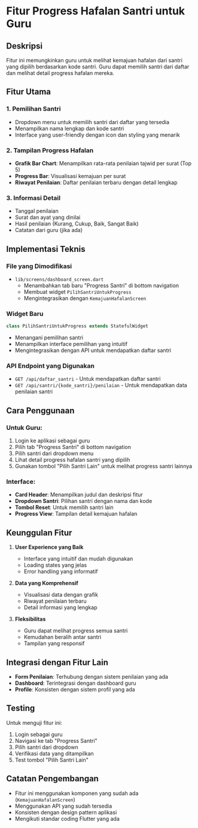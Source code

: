 # Fitur Progress Hafalan Santri untuk Guru

## Deskripsi
Fitur ini memungkinkan guru untuk melihat kemajuan hafalan dari santri yang dipilih berdasarkan kode santri. Guru dapat memilih santri dari daftar dan melihat detail progress hafalan mereka.

## Fitur Utama

### 1. Pemilihan Santri
- Dropdown menu untuk memilih santri dari daftar yang tersedia
- Menampilkan nama lengkap dan kode santri
- Interface yang user-friendly dengan icon dan styling yang menarik

### 2. Tampilan Progress Hafalan
- **Grafik Bar Chart**: Menampilkan rata-rata penilaian tajwid per surat (Top 5)
- **Progress Bar**: Visualisasi kemajuan per surat
- **Riwayat Penilaian**: Daftar penilaian terbaru dengan detail lengkap

### 3. Informasi Detail
- Tanggal penilaian
- Surat dan ayat yang dinilai
- Hasil penilaian (Kurang, Cukup, Baik, Sangat Baik)
- Catatan dari guru (jika ada)

## Implementasi Teknis

### File yang Dimodifikasi
- `lib/screens/dashboard_screen.dart`
  - Menambahkan tab baru "Progress Santri" di bottom navigation
  - Membuat widget `PilihSantriUntukProgress`
  - Mengintegrasikan dengan `KemajuanHafalanScreen`

### Widget Baru
```dart
class PilihSantriUntukProgress extends StatefulWidget
```
- Menangani pemilihan santri
- Menampilkan interface pemilihan yang intuitif
- Mengintegrasikan dengan API untuk mendapatkan daftar santri

### API Endpoint yang Digunakan
- `GET /api/daftar_santri` - Untuk mendapatkan daftar santri
- `GET /api/santri/{kode_santri}/penilaian` - Untuk mendapatkan data penilaian santri

## Cara Penggunaan

### Untuk Guru:
1. Login ke aplikasi sebagai guru
2. Pilih tab "Progress Santri" di bottom navigation
3. Pilih santri dari dropdown menu
4. Lihat detail progress hafalan santri yang dipilih
5. Gunakan tombol "Pilih Santri Lain" untuk melihat progress santri lainnya

### Interface:
- **Card Header**: Menampilkan judul dan deskripsi fitur
- **Dropdown Santri**: Pilihan santri dengan nama dan kode
- **Tombol Reset**: Untuk memilih santri lain
- **Progress View**: Tampilan detail kemajuan hafalan

## Keunggulan Fitur

1. **User Experience yang Baik**
   - Interface yang intuitif dan mudah digunakan
   - Loading states yang jelas
   - Error handling yang informatif

2. **Data yang Komprehensif**
   - Visualisasi data dengan grafik
   - Riwayat penilaian terbaru
   - Detail informasi yang lengkap

3. **Fleksibilitas**
   - Guru dapat melihat progress semua santri
   - Kemudahan beralih antar santri
   - Tampilan yang responsif

## Integrasi dengan Fitur Lain

- **Form Penilaian**: Terhubung dengan sistem penilaian yang ada
- **Dashboard**: Terintegrasi dengan dashboard guru
- **Profile**: Konsisten dengan sistem profil yang ada

## Testing

Untuk menguji fitur ini:
1. Login sebagai guru
2. Navigasi ke tab "Progress Santri"
3. Pilih santri dari dropdown
4. Verifikasi data yang ditampilkan
5. Test tombol "Pilih Santri Lain"

## Catatan Pengembangan

- Fitur ini menggunakan komponen yang sudah ada (`KemajuanHafalanScreen`)
- Menggunakan API yang sudah tersedia
- Konsisten dengan design pattern aplikasi
- Mengikuti standar coding Flutter yang ada 